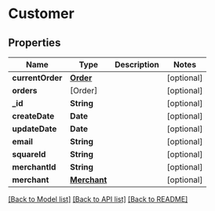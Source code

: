 # Customer

## Properties
Name | Type | Description | Notes
------------ | ------------- | ------------- | -------------
**currentOrder** | [**Order**](Order.md) |  | [optional] 
**orders** | [Order] |  | [optional] 
**_id** | **String** |  | [optional] 
**createDate** | **Date** |  | [optional] 
**updateDate** | **Date** |  | [optional] 
**email** | **String** |  | [optional] 
**squareId** | **String** |  | [optional] 
**merchantId** | **String** |  | [optional] 
**merchant** | [**Merchant**](Merchant.md) |  | [optional] 

[[Back to Model list]](../README.md#documentation-for-models) [[Back to API list]](../README.md#documentation-for-api-endpoints) [[Back to README]](../README.md)


